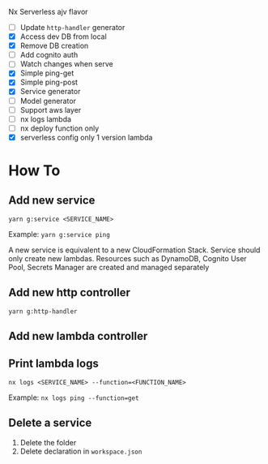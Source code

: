 Nx Serverless ajv flavor

- [ ] Update `http-handler` generator
- [x] Access dev DB from local
- [x] Remove DB creation
- [ ] Add cognito auth
- [ ] Watch changes when serve
- [x] Simple ping-get
- [x] Simple ping-post
- [x] Service generator
- [ ] Model generator
- [ ] Support aws layer
- [ ] nx logs lambda
- [ ] nx deploy function only
- [x] serverless config only 1 version lambda 

# How To

## Add new service

```shell
yarn g:service <SERVICE_NAME>
```

Example: `yarn g:service ping`

A new service is equivalent to a new CloudFormation Stack. Service should only create new lambdas. Resources such as
DynamoDB, Cognito User Pool, Secrets Manager are created and managed separately

## Add new http controller 
```shell
yarn g:http-handler
```

## Add new lambda controller

## Print lambda logs
```shell
nx logs <SERVICE_NAME> --function=<FUNCTION_NAME>
```

Example: `nx logs ping --function=get`

## Delete a service

1. Delete the folder
2. Delete declaration in `workspace.json`


